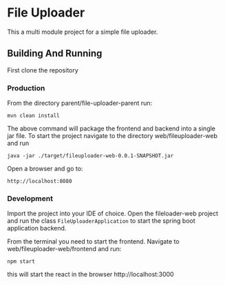 # File Uploader

This a multi module project for a simple file uploader.


## Building And Running
First clone the repository


### Production
From the directory parent/file-uploader-parent run:

```
mvn clean install
```

The above command will package the frontend and backend into a single jar file. To start the project navigate to the
directory web/fileuploader-web and run

```
java -jar ./target/fileuploader-web-0.0.1-SNAPSHOT.jar
```

Open a browser and go to:

```
http://localhost:8080
```

### Development
Import the project into your IDE of choice. Open the fileloader-web project and run the class 
```FileUploaderApplication``` to start the spring boot application backend.

From the terminal you need to start the frontend. Navigate to web/fileuploader-web/frontend and run:

```
npm start
```

this will start the react in the browser http://localhost:3000


